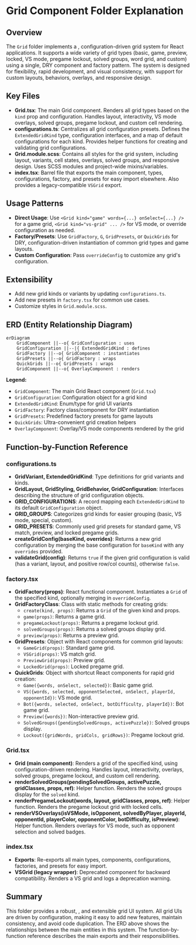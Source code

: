 # Grid Component Folder Explanation

## Overview

The `Grid` folder implements a , configuration-driven grid system for React applications. It supports a wide variety of grid types (basic, game, preview, locked, VS mode, pregame lockout, solved groups, word grid, and custom) using a single, DRY component and factory pattern. The system is designed for flexibility, rapid development, and visual consistency, with support for custom layouts, behaviors, overlays, and responsive design.

## Key Files

- **Grid.tsx**: The main Grid component. Renders all grid types based on the `kind` prop and configuration. Handles layout, interactivity, VS mode overlays, solved groups, pregame lockout, and custom cell rendering.
- **configurations.ts**: Centralizes all grid configuration presets. Defines the `ExtendedGridKind` type, configuration interfaces, and a map of default configurations for each kind. Provides helper functions for creating and validating grid configurations.
- **Grid.module.scss**: Contains all styles for the grid system, including layout, variants, cell states, overlays, solved groups, and responsive design. Uses SCSS modules and project-wide mixins/variables.
- **index.tsx**: Barrel file that exports the main component, types, configurations, factory, and presets for easy import elsewhere. Also provides a legacy-compatible `VSGrid` export.

## Usage Patterns

- **Direct Usage**: Use `<Grid kind="game" words={...} onSelect={...} />` for a game grid, `<Grid kind="vs-grid" ... />` for VS mode, or override configuration as needed.
- **Factory/Presets**: Use `GridFactory`, `G`, `GridPresets`, or `QuickGrids` for DRY, configuration-driven instantiation of common grid types and game layouts.
- **Custom Configuration**: Pass `overrideConfig` to customize any grid's configuration.

## Extensibility

- Add new grid kinds or variants by updating `configurations.ts`.
- Add new presets in `factory.tsx` for common use cases.
- Customize styles in `Grid.module.scss`.

## ERD (Entity Relationship Diagram)

```mermaid
erDiagram
    GridComponent ||--o{ GridConfiguration : uses
    GridConfiguration ||--|{ ExtendedGridKind : defines
    GridFactory ||--o{ GridComponent : instantiates
    GridPresets ||--o{ GridFactory : wraps
    QuickGrids ||--o{ GridPresets : wraps
    GridComponent ||--o{ OverlayComponent : renders
```

**Legend:**

- `GridComponent`: The main Grid React component (`Grid.tsx`)
- `GridConfiguration`: Configuration object for a grid kind
- `ExtendedGridKind`: Enum/type for grid UI variants
- `GridFactory`: Factory class/component for DRY instantiation
- `GridPresets`: Predefined factory presets for game layouts
- `QuickGrids`: Ultra-convenient grid creation helpers
- `OverlayComponent`: Overlay/VS mode components rendered by the grid

## Function-by-Function Reference

### configurations.ts

- **GridVariant, ExtendedGridKind**: Type definitions for grid variants and kinds.
- **GridLayout, GridStyling, GridBehavior, GridConfiguration**: Interfaces describing the structure of grid configuration objects.
- **GRID_CONFIGURATIONS**: A record mapping each `ExtendedGridKind` to its default `GridConfiguration` object.
- **GRID_GROUPS**: Categorizes grid kinds for easier grouping (basic, VS mode, special, custom).
- **GRID_PRESETS**: Commonly used grid presets for standard game, VS match, preview, and locked pregame grids.
- **createGridConfig(baseKind, overrides)**: Returns a new grid configuration by merging the base configuration for `baseKind` with any `overrides` provided.
- **validateGrid(config)**: Returns `true` if the given grid configuration is valid (has a variant, layout, and positive row/col counts), otherwise `false`.

### factory.tsx

- **GridFactory(props)**: React functional component. Instantiates a `Grid` of the specified kind, optionally merging in `overrideConfig`.
- **GridFactoryClass**: Class with static methods for creating grids:
  - `create(kind, props)`: Returns a `Grid` of the given kind and props.
  - `game(props)`: Returns a game grid.
  - `pregameLockout(props)`: Returns a pregame lockout grid.
  - `solvedGroups(props)`: Returns a solved groups display grid.
  - `preview(props)`: Returns a preview grid.
- **GridPresets**: Object with React components for common grid layouts:
  - `GameGrid(props)`: Standard game grid.
  - `VSGrid(props)`: VS match grid.
  - `PreviewGrid(props)`: Preview grid.
  - `LockedGrid(props)`: Locked pregame grid.
- **QuickGrids**: Object with shortcut React components for rapid grid creation:
  - `Game({words, onSelect, selected})`: Basic game grid.
  - `VS({words, selected, opponentSelected, onSelect, playerId, opponentId})`: VS mode grid.
  - `Bot({words, selected, onSelect, botDifficulty, playerId})`: Bot game grid.
  - `Preview({words})`: Non-interactive preview grid.
  - `SolvedGroups({pendingSolvedGroups, activePuzzle})`: Solved groups display.
  - `Lockout({gridWords, gridCols, gridRows})`: Pregame lockout grid.

### Grid.tsx

- **Grid (main component)**: Renders a grid of the specified kind, using configuration-driven rendering. Handles layout, interactivity, overlays, solved groups, pregame lockout, and custom cell rendering.
- **renderSolvedGroups(pendingSolvedGroups, activePuzzle, gridClasses, props, ref)**: Helper function. Renders the solved groups display for the `solved` kind.
- **renderPregameLockout(words, layout, gridClasses, props, ref)**: Helper function. Renders the pregame lockout grid with locked cells.
- **renderVSOverlays(isVSMode, isOpponent, solvedByPlayer, playerId, opponentId, playerColor, opponentColor, botDifficulty, isPreview)**: Helper function. Renders overlays for VS mode, such as opponent selection and solved badges.

### index.tsx

- **Exports**: Re-exports all main types, components, configurations, factories, and presets for easy import.
- **VSGrid (legacy wrapper)**: Deprecated component for backward compatibility. Renders a VS grid and logs a deprecation warning.

## Summary

This folder provides a robust, , and extensible grid UI system. All grid UIs are driven by configuration, making it easy to add new features, maintain consistency, and avoid code duplication. The ERD above shows the relationships between the main entities in this system. The function-by-function reference describes the main exports and their responsibilities.
